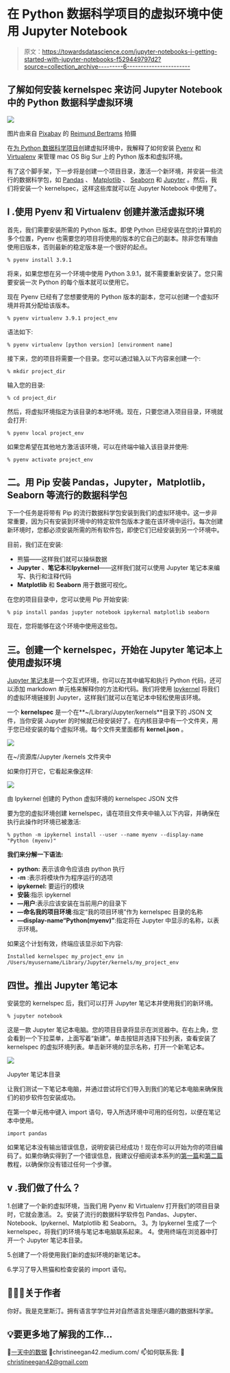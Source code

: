 # 在 Python 数据科学项目的虚拟环境中使用 Jupyter Notebook

> 原文：<https://towardsdatascience.com/jupyter-notebooks-i-getting-started-with-jupyter-notebooks-f529449797d2?source=collection_archive---------6----------------------->

## 了解如何安装 kernelspec 来访问 Jupyter Notebook 中的 Python 数据科学虚拟环境

![](img/92ad8bee849deea8b2b6c1f80d17c5ec.png)

图片由来自 [Pixabay](https://pixabay.com/?utm_source=link-attribution&utm_medium=referral&utm_campaign=image&utm_content=912219) 的 [Reimund Bertrams](https://pixabay.com/users/8385-8385/?utm_source=link-attribution&utm_medium=referral&utm_campaign=image&utm_content=912219) 拍摄

在[为 Python 数据科学项目](/virtual-environments-for-python-data-science-projects-on-mac-os-big-sur-with-pyenv-and-virtualenv-60db5516bf06)创建虚拟环境中，我解释了如何安装 [Pyenv](https://github.com/pyenv/pyenv) 和 [Virtualenv](https://virtualenv.pypa.io/en/latest/) 来管理 mac OS Big Sur 上的 Python 版本和虚拟环境。

有了这个脚手架，下一步将是创建一个项目目录，激活一个新环境，并安装一些流行的数据科学包，如 [Pandas](https://pandas.pydata.org/) 、 [Matplotlib](https://matplotlib.org/) 、 [Seaborn](https://seaborn.pydata.org/) 和 [Jupyter](https://jupyter.org/) 。然后，我们将安装一个 kernelspec，这样这些库就可以在 Jupyter Notebook 中使用了。

## I .使用 Pyenv 和 Virtualenv 创建并激活虚拟环境

首先，我们需要安装所需的 Python 版本。即使 Python 已经安装在您的计算机的多个位置，Pyenv 也需要您的项目将使用的版本的它自己的副本。除非您有理由使用旧版本，否则最新的稳定版本是一个很好的起点。

```
% pyenv install 3.9.1
```

将来，如果您想在另一个环境中使用 Python 3.9.1，就不需要重新安装了。您只需要安装一次 Python 的每个版本就可以使用它。

现在 Pyenv 已经有了您想要使用的 Python 版本的副本，您可以创建一个虚拟环境并将其分配给该版本。

```
% pyenv virtualenv 3.9.1 project_env
```

语法如下:

```
% pyenv virtualenv [python version] [environment name]
```

接下来，您的项目将需要一个目录。您可以通过输入以下内容来创建一个:

```
% mkdir project_dir
```

输入您的目录:

```
% cd project_dir
```

然后，将虚拟环境指定为该目录的本地环境。现在，只要您进入项目目录，环境就会打开:

```
% pyenv local project_env
```

如果您希望在其他地方激活该环境，可以在终端中输入该目录并使用:

```
% pyenv activate project_env
```

## 二。用 Pip 安装 Pandas，Jupyter，Matplotlib，Seaborn 等流行的数据科学包

下一个任务是将带有 Pip 的流行数据科学包安装到我们的虚拟环境中。这一步非常重要，因为只有安装到环境中的特定软件包版本才能在该环境中运行。每次创建新环境时，您都必须安装所需的所有软件包，即使它们已经安装到另一个环境中。

目前，我们正在安装:

*   熊猫——这样我们就可以操纵数据
*   **Jupyter** 、**笔记本**和**Ipykernel**——这样我们就可以使用 Jupyter 笔记本来编写、执行和注释代码
*   **Matplotlib** 和 **Seaborn** 用于数据可视化。

在您的项目目录中，您可以使用 Pip 开始安装:

```
% pip install pandas jupyter notebook ipykernal matplotlib seaborn
```

现在，您将能够在这个环境中使用这些包。

## **三。创建一个 kernelspec，开始在 Jupyter 笔记本上使用虚拟环境**

[Jupyter 笔记本](https://jupyter.org/)是一个交互式环境，你可以在其中编写和执行 Python 代码，还可以添加 markdown 单元格来解释你的方法和代码。我们将使用 [Ipykernel](https://ipython.readthedocs.io/en/stable/index.html) 将我们的虚拟环境链接到 Jupyter，这样我们就可以在笔记本中轻松使用该环境。

一个 **kernelspec** 是一个在**~/Library/Jupyter/kernels**目录下的 JSON 文件，当你安装 Jupyter 的时候就已经安装好了。在内核目录中有一个文件夹，用于您已经安装的每个虚拟环境。每个文件夹里面都有 **kernel.json** 。

![](img/00f2531ac6668c65d489a4c737df7327.png)

在~/资源库/Jupyter /kernels 文件夹中

如果你打开它，它看起来像这样:

![](img/cf779ef9f111517e2fa727e9e7196eb9.png)

由 Ipykernel 创建的 Python 虚拟环境的 kernelspec JSON 文件

要为您的虚拟环境创建 kernelspec，请在项目文件夹中输入以下内容，并确保在执行此操作时环境已被激活:

```
% python -m ipykernel install --user --name myenv --display-name "Python (myenv)"
```

**我们来分解一下语法:**

*   **python:** 表示该命令应该由 python 执行
*   **-m** :表示将模块作为程序运行的选项
*   **ipykernel:** 要运行的模块
*   **安装**:指示 ipykernel
*   **—用户**:表示应该安装在当前用户的目录下
*   **—命名我的项目环境**:指定“我的项目环境”作为 kernelspec 目录的名称
*   **—display-name“Python(myenv)”**:指定将在 Jupyter 中显示的名称，以表示环境。

如果这个计划有效，终端应该显示如下内容:

```
Installed kernelspec my_project_env in /Users/myusername/Library/Jupyter/kernels/my_project_env
```

## **四世。推出 Jupyter 笔记本**

安装您的 kernelspec 后，我们可以打开 Jupyter 笔记本并使用我们的新环境。

```
% jupyter notebook
```

这是一款 Jupyter 笔记本电脑。您的项目目录将显示在浏览器中。在右上角，您会看到一个下拉菜单，上面写着“新建”。单击按钮并选择下拉列表，查看安装了 kernelspec 的虚拟环境列表。单击新环境的显示名称，打开一个新笔记本。

![](img/e63cead08046e1a208eeafed03033ac4.png)

Jupyter 笔记本目录

让我们测试一下笔记本电脑，并通过尝试将它们导入到我们的笔记本电脑来确保我们的初步软件包安装成功。

在第一个单元格中键入 import 语句，导入所选环境中可用的任何包，以便在笔记本中使用。

```
import pandas
```

如果笔记本没有输出错误信息，说明安装已经成功！现在你可以开始为你的项目编码了。如果你确实得到了一个错误信息，我建议仔细阅读本系列的[第一篇](https://christineegan42.medium.com/general-setup-for-data-science-projects-in-python-with-macos-big-sur-65784fc20231)和[第二篇](/virtual-environments-for-python-data-science-projects-on-mac-os-big-sur-with-pyenv-and-virtualenv-60db5516bf06)教程，以确保你没有错过任何一个步骤。

## v .我们做了什么？

1.创建了一个新的虚拟环境，当我们用 Pyenv 和 Virtualenv 打开我们的项目目录时，它就会激活。
2。安装了流行的数据科学软件包 Pandas、Jupyter、Notebook、Ipykernel、Matplotlib 和 Seaborn。
3。为 Ipykernel 生成了一个 kernelspec，将我们的环境与笔记本电脑联系起来。
4。使用终端在浏览器中打开一个 Jupyter 笔记本目录。

5.创建了一个将使用我们新的虚拟环境的新笔记本。

6.学习了导入熊猫和检查安装的 import 语句。

## 👩🏻‍💻关于作者

你好。我是克里斯汀。拥有语言学学位并对自然语言处理感兴趣的数据科学家。

## 💡要更多地了解我的工作…

📅[一天中的数据](https://christineegan42.medium.com/data-in-a-day-complete-your-first-data-science-project-with-python-in-just-one-day-2e4202fb0ae6)
📰christineegan42.medium.com/
📫如何联系我:
📧[christineegan42@gmail.com](mailto:christineegan42@gmail.com)